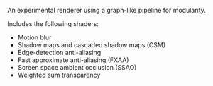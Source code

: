 An experimental renderer using a graph-like pipeline for modularity.

Includes the following shaders:
- Motion blur
- Shadow maps and cascaded shadow maps (CSM)
- Edge-detection anti-aliasing
- Fast approximate anti-aliasing (FXAA)
- Screen space ambient occlusion (SSAO)
- Weighted sum transparency
